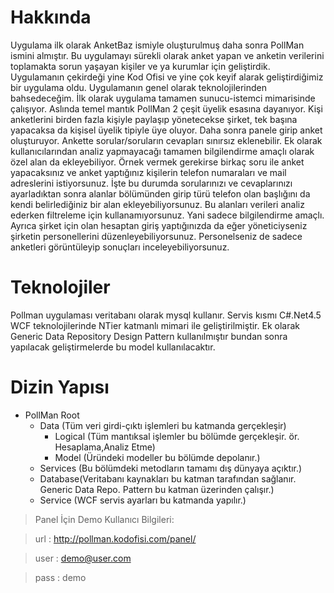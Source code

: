 Hakkında
=
Uygulama ilk olarak AnketBaz ismiyle oluşturulmuş daha sonra PollMan ismini almıştır.
Bu uygulamayı sürekli olarak anket yapan ve anketin verilerini toplamakta sorun yaşayan kişiler ve ya kurumlar için geliştirdik. Uygulamanın çekirdeği yine Kod Ofisi ve yine çok keyif alarak geliştirdiğimiz bir uygulama oldu. Uygulamanın genel olarak teknolojilerinden bahsedeceğim. İlk olarak uygulama tamamen sunucu-istemci mimarisinde çalışıyor. Aslında temel mantık PollMan 2 çeşit üyelik esasına dayanıyor. Kişi anketlerini birden fazla kişiyle paylaşıp yönetecekse şirket, tek başına yapacaksa da kişisel üyelik tipiyle üye oluyor. Daha sonra panele girip anket oluşturuyor. Ankette sorular/soruların cevapları sınırsız eklenebilir. Ek olarak kullanıcılarından analiz yapmayacağı tamamen bilgilendirme amaçlı olarak özel alan da ekleyebiliyor. Örnek vermek gerekirse birkaç soru ile anket yapacaksınız ve anket yaptığınız kişilerin telefon numaraları ve mail adreslerini istiyorsunuz. İşte bu durumda sorularınızı ve cevaplarınızı ayarladıktan sonra alanlar bölümünden girip türü telefon olan başlığını da kendi belirlediğiniz bir alan ekleyebiliyorsunuz. Bu alanları verileri analiz ederken filtreleme için kullanamıyorsunuz. Yani sadece bilgilendirme amaçlı. Ayrıca şirket için olan hesaptan giriş yaptığınızda da eğer yöneticiyseniz şirketin personellerini düzenleyebiliyorsunuz. Personelseniz de sadece anketleri görüntüleyip sonuçları inceleyebiliyorsunuz.

Teknolojiler
=
Pollman uygulaması veritabanı olarak mysql kullanır. Servis kısmı C#.Net4.5 WCF teknolojilerinde NTier katmanlı mimari ile geliştirilmiştir.
Ek olarak Generic Data Repository Design Pattern kullanılmıştır bundan sonra yapılacak geliştirmelerde bu model kullanılacaktır.

Dizin Yapısı
=
+ PollMan Root
  * Data (Tüm veri girdi-çıktı işlemleri bu katmanda gerçekleşir)
    * Logical (Tüm mantıksal işlemler bu bölümde gerçekleşir. ör. Hesaplama,Analiz Etme)
    * Model (Üründeki modeller bu bölümde depolanır.)
   * Services (Bu bölümdeki metodların tamamı dış dünyaya açıktır.)
  *  Database(Veritabanı kaynakları bu katman tarafından sağlanır. Generic Data Repo. Pattern bu katman üzerinden çalışır.)
  *  Service (WCF servis ayarları bu katmanda yapılır.)

>Panel İçin Demo Kullanıcı Bilgileri:

>url : http://pollman.kodofisi.com/panel/

>user : demo@user.com

>pass : demo
